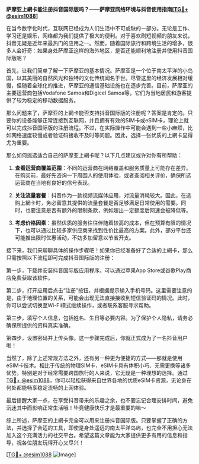 **萨摩亚上網卡能注册抖音国际版吗？——萨摩亚网络环境与抖音使用指南[[TG💪+ @esim1088](https://t.me/s/esim1088)]**

在当今数字化时代，互联网已经成为人们生活中不可或缺的一部分。无论是工作、学习还是娱乐，网络都为我们提供了极大的便利。对于喜欢刷短视频的朋友来说，抖音无疑是近年来最热门的应用之一。然而，随着国际旅行和跨境生活的增多，很多人会好奇：如果身处萨摩亚这样的海外地区，是否还能顺利地注册并使用抖音国际版呢？

首先，让我们简单了解一下萨摩亚的基本情况。萨摩亚是一个位于南太平洋的小岛国，以其美丽的自然风光和独特的文化传统闻名于世。尽管这里的经济发展相对缓慢，但随着全球化的推进，萨摩亚的通信基础设施也在逐步完善。目前，萨摩亚的主要运营商包括Vodafone Samoa和Digicel Samoa等，它们为当地居民和游客提供了较为稳定的移动数据服务。

那么问题来了，萨摩亚的上網卡能否支持抖音国际版的注册呢？答案是肯定的。只要你的设备能够正常连接到互联网，并且拥有有效的SIM卡或eSIM卡，理论上就可以完成抖音国际版的注册流程。不过，在实际操作中可能会遇到一些小麻烦，比如网络速度较慢或者验证码接收不及时等问题。因此，选择一张优质的上網卡显得尤为重要。

那么如何挑选适合自己的萨摩亚上網卡呢？以下几点建议或许对你有所帮助：

1. **查看运营商覆盖范围**：不同的运营商在网络覆盖和服务质量上可能存在差异。在购买前，最好先咨询一下周围人的使用体验，或者查阅相关评价，确保所选运营商在当地有良好的信号表现。
   
2. **关注流量套餐**：抖音作为一款视频流媒体应用，对流量消耗较大。因此，在选购上網卡时，务必留意其提供的流量套餐是否足够满足日常使用的需要。同时，也要注意是否有额外的限制条款，例如超出一定额度后网速会被降低等。

3. **考虑价格因素**：虽然优质的服务往往伴随着较高的成本，但在预算有限的情况下，也可以通过比较多家供应商来找到性价比最高的方案。此外，部分平台还可能推出限时优惠活动，不妨多加留意以节省开支。

接下来，我们来聊聊具体的操作步骤吧！如果你已经准备好了合适的上網卡，那么只需按照以下流程即可完成抖音国际版的注册：

第一步，下载并安装抖音国际版应用程序。可以通过苹果App Store或谷歌Play商店免费获取该软件。

第二步，打开应用后点击“注册”按钮，并根据提示输入手机号码。这里需要注意的是，由于地理位置的关系，可能会出现无法直接接收到短信验证码的情况。此时，你可以尝试切换至Wi-Fi模式继续操作，或者联系客服寻求帮助。

第三步，填写个人信息，包括姓名、生日等必要内容。为了保护个人隐私，请务必确保所提供的资料真实准确。

第四步，设置密码并上传头像。这一步骤完成后，你就正式成为了一名抖音用户啦！

当然了，除了上述常规方法之外，还有另一种更为便捷的方式——那就是使用eSIM卡技术。相比于传统的物理SIM卡，eSIM卡具有体积小巧、无需更换等诸多优势。特别是对于经常需要跨国旅行的人来说，它无疑是一种理想的选择。通过[TG💪+ @esim1088](https://t.me/s/esim1088)，你可以轻松获得来自世界各地的优质eSIM卡资源，无论身在何处都能畅享稳定流畅的上网体验。

最后提醒大家一点，在享受抖音带来的乐趣之余，也不要忘记合理安排时间，避免沉迷其中而影响正常生活哦！毕竟健康快乐才是最重要的嘛～

综上所述，萨摩亚的上網卡完全可以用来注册抖音国际版。只要掌握了正确的方法，并选择了合适的工具，即使是身处遥远的南太平洋岛屿，也完全不用担心无法加入这个充满活力的社交平台。希望这篇文章能为大家提供更多有用的信息和指导，祝各位朋友玩得开心又尽兴！

[[TG💪+ @esim1088](https://t.me/s/esim1088) ![Image](https://i.postimg.cc/4NQfJmqS/Snipaste-2025-05-13-00-14-12.png)]